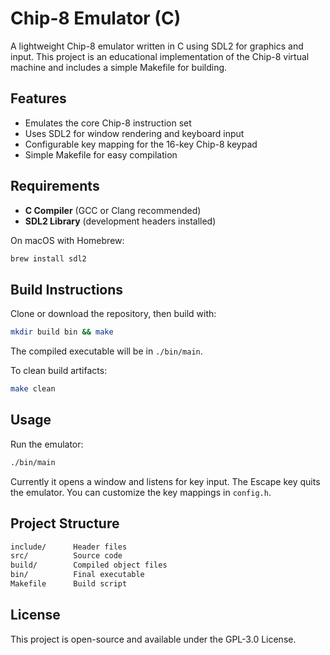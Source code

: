 # Chip-8 Emulator (C)

A lightweight Chip-8 emulator written in C using SDL2 for graphics and input. This project is an educational implementation of the Chip-8 virtual machine and includes a simple Makefile for building.

## Features

* Emulates the core Chip-8 instruction set
* Uses SDL2 for window rendering and keyboard input
* Configurable key mapping for the 16-key Chip-8 keypad
* Simple Makefile for easy compilation

## Requirements

* **C Compiler** (GCC or Clang recommended)
* **SDL2 Library** (development headers installed)

On macOS with Homebrew:

```bash
brew install sdl2
```

## Build Instructions

Clone or download the repository, then build with:

```bash
mkdir build bin && make
```

The compiled executable will be in `./bin/main`.

To clean build artifacts:

```bash
make clean
```

## Usage

Run the emulator:

```bash
./bin/main
```

Currently it opens a window and listens for key input. The Escape key quits the emulator. You can customize the key mappings in `config.h`.

## Project Structure

```bash
include/      Header files  
src/          Source code  
build/        Compiled object files  
bin/          Final executable  
Makefile      Build script  
```

## License

This project is open-source and available under the GPL-3.0 License.

